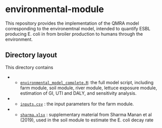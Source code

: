 # environmental-module

This repository provides the implementation of the QMRA model corresponding to the environemtnal model, 
intended to quantify ESBL producing E. coli in from broiler production to humans through the environment.

## Directory layout

This directory contains
- * [`environmental_model_complete.R`](./environmental_model_complete.R): the full model script, including farm module, soil module, river module, lettuce exposure module, estimation of GI, UTI and DALY, and sensitivity analysis.
- * [`inputs.csv`](./inputs.csv) : the input parameters for the farm module.
- * [`sharma.xlsx`](./sharma.xlsx) : supplementary material from Sharma Manan et al (2019), used in the soil module to estimate the E. coli decay rate


